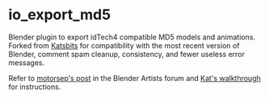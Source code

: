 io_export_md5
=============

Blender plugin to export idTech4 compatible MD5 models and animations. Forked from [Katsbits](http://www.katsbits.com/tools/) for compatibility with the most recent version of Blender, comment spam cleanup, consistency, and fewer useless error messages.

Refer to [motorsep's post](http://blenderartists.org/forum/showthread.php?262020-Need-help-fixing-MD5-exporter&p=2173491&viewfull=1#post2173491) in the Blender Artists forum and [Kat's walkthrough](http://www.katsbits.com/smforum/index.php?topic=178.msg966#msg966) for instructions.

